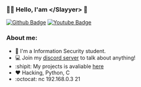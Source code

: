 ### :man_technologist: Hello, I'am \</Slayyer> 👋

[![Github Badge](https://img.shields.io/badge/-Github-000?style=flat-square&logo=Github&logoColor=white&link=https://github.com/fagnerpsantos)](https://github.com/Slayyer-dev)
[![Youtube Badge](https://img.shields.io/badge/-YouTube-ff0000?style=flat-square&labelColor=ff0000&logo=youtube&logoColor=white&link=https://www.youtube.com/user/TreinaWeb)](https://www.youtube.com/channel/UCret_G0WHRBQYG5MesldNjw?view_as=subscriber)

### About me:
- :game_die: I'm a Information Security student.
- 💻 Join my [discord server](https://discord.gg/v5d3PZ9) to talk about anything!
- :shipit: My projects is avaliable [here](https://github.com/Slayyer-dev)
- :heart: Hacking, Python, C
- :octocat: nc 192.168.0.3 21

<!--
**Slayyer-dev/Slayyer-dev** is a ✨ _special_ ✨ repository because its `README.md` (this file) appears on your GitHub profile.

Here are some ideas to get you started:

- 🔭 I’m currently working on ...
- 🌱 I’m currently learning ...
- 👯 I’m looking to collaborate on ...
- 🤔 I’m looking for help with ...
- 💬 Ask me about ...
- 📫 How to reach me: ...
- 😄 Pronouns: ...
- ⚡ Fun fact: ...
-->
